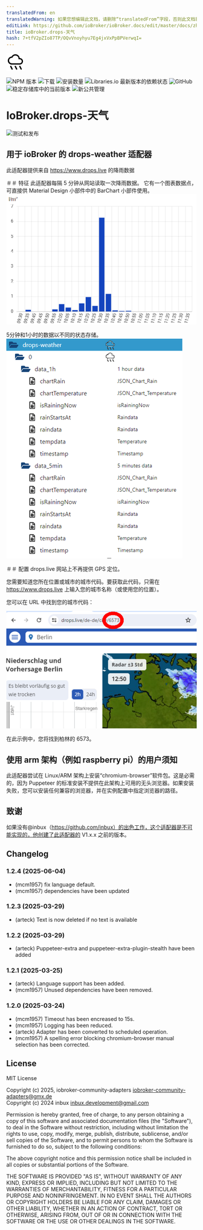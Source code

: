 ```yaml
---
translatedFrom: en
translatedWarning: 如果您想编辑此文档，请删除“translatedFrom”字段，否则此文档将再次自动翻译
editLink: https://github.com/ioBroker/ioBroker.docs/edit/master/docs/zh-cn/adapterref/iobroker.drops-weather/README.md
title: ioBroker.drops-天气
hash: 7+tfV2pZIo87TP/OQvVnoyhyu7Eg4jxVxPpBPVerwqI=
---
```

![标识](../../../en/adapterref/iobroker.drops-weather/admin/drops-weather.png)

![NPM 版本](https://img.shields.io/npm/v/iobroker.drops-weather.svg)
![下载](https://img.shields.io/npm/dm/iobroker.drops-weather.svg)
![安装数量](https://iobroker.live/badges/drops-weather-installed.svg)
![Libraries.io 最新版本的依赖状态](https://img.shields.io/librariesio/release/npm/iobroker.drops-weather?label=npm%20dependencies&style=flat-square)
![GitHub](https://img.shields.io/github/license/iobroker-community-adapters/iobroker.drops-weather?style=flat-square)
![稳定存储库中的当前版本](https://iobroker.live/badges/drops-weather-stable.svg)
![新公共管理](https://nodei.co/npm/iobroker.drops-weather.png?downloads=true)

# IoBroker.drops-天气
![测试和发布](https://github.com/iobroker-community-adapters/ioBroker.drops-weather/workflows/Test%20and%20Release/badge.svg)

## 用于 ioBroker 的 drops-weather 适配器
此适配器提供来自 https://www.drops.live 的降雨数据

＃＃ 特征
此适配器每隔 5 分钟从网站读取一次降雨数据。
它有一个图表数据点，可直接供 Material Design 小部件中的 BarChart 小部件使用。
![标识](../../../en/adapterref/iobroker.drops-weather/img/ChartDrops2.png)

5分钟和1小时的数据以不同的状态存储。
![标识](../../../en/adapterref/iobroker.drops-weather/img/statesDrops.png)

＃＃ 配置
drops.live 网站上不再提供 GPS 定位。

您需要知道您所在位置或城市的城市代码。要获取此代码，只需在 https://www.drops.live 上输入您的城市名称（或使用您的位置）。

您可以在 URL 中找到您的城市代码：

![标识](../../../en/adapterref/iobroker.drops-weather/img/citycode.png)

在此示例中，您将找到柏林的 6573。

## 使用 arm 架构（例如 raspberry pi）的用户须知
此适配器尝试在 Linux/ARM 架构上安装“chromium-browser”软件包。这是必需的，因为 Puppeteer 的标准安装不提供在此架构上可用的无头浏览器。如果安装失败，您可以安装任何兼容的浏览器，并在实例配置中指定浏览器的路径。

## 致谢
如果没有@inbux（https://github.com/inbux）的出色工作，这个适配器是不可能实现的，他创建了此适配器的 V1.x.x 之前的版本。

## Changelog

<!--
	Placeholder for the next version (at the beginning of the line):
	### **WORK IN PROGRESS**
-->
### 1.2.4 (2025-06-04)
- (mcm1957) fix language default.
- (mcm1957) dependencies have been updated

### 1.2.3 (2025-03-29)
- (arteck) Text is now deleted if no text is available

### 1.2.2 (2025-03-29)
- (arteck) Puppeteer-extra and puppeteer-extra-plugin-stealth have been added

### 1.2.1 (2025-03-25)
- (arteck) Language support has been added.
- (mcm1957) Unused dependencies have been removed.

### 1.2.0 (2025-03-24)
- (mcm1957) Timeout has been encreased to 15s.
- (mcm1957) Logging has been reduced.
- (arteck) Adapter has been converted to scheduled operation. 
- (mcm1957) A spelling error blocking chromium-browser manual selection has been corrected.

## License

MIT License

Copyright (c) 2025, iobroker-community-adapters <iobroker-community-adapters@gmx.de>  
Copyright (c) 2024 inbux <inbux.development@gmail.com>

Permission is hereby granted, free of charge, to any person obtaining a copy
of this software and associated documentation files (the "Software"), to deal
in the Software without restriction, including without limitation the rights
to use, copy, modify, merge, publish, distribute, sublicense, and/or sell
copies of the Software, and to permit persons to whom the Software is
furnished to do so, subject to the following conditions:

The above copyright notice and this permission notice shall be included in all
copies or substantial portions of the Software.

THE SOFTWARE IS PROVIDED "AS IS", WITHOUT WARRANTY OF ANY KIND, EXPRESS OR
IMPLIED, INCLUDING BUT NOT LIMITED TO THE WARRANTIES OF MERCHANTABILITY,
FITNESS FOR A PARTICULAR PURPOSE AND NONINFRINGEMENT. IN NO EVENT SHALL THE
AUTHORS OR COPYRIGHT HOLDERS BE LIABLE FOR ANY CLAIM, DAMAGES OR OTHER
LIABILITY, WHETHER IN AN ACTION OF CONTRACT, TORT OR OTHERWISE, ARISING FROM,
OUT OF OR IN CONNECTION WITH THE SOFTWARE OR THE USE OR OTHER DEALINGS IN THE
SOFTWARE.